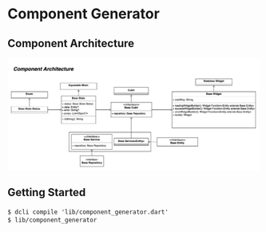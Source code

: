 # Component Generator

## Component Architecture

![Component Architecture](/component_architecture.png)

## Getting Started

```
$ dcli compile 'lib/component_generator.dart'
$ lib/component_generator
```
